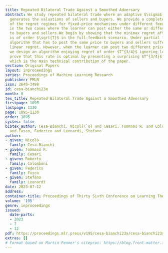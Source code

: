 ```yaml
---
title: Repeated Bilateral Trade Against a Smoothed Adversary
abstract: We study repeated bilateral trade where an adaptive $\sigma$-smooth adversary
  generates the valuations of sellers and buyers. We provide a complete characterization
  of the regret regimes for fixed-price mechanisms under different feedback models
  in the two cases where the learner can post either the same or different prices
  to buyers and sellers.We begin by showing that the minimax regret after $T$ rounds
  is of order $\sqrt{T}$ in the full-feedback scenario. Under partial feedback, any
  algorithm that has to post the same price to buyers and sellers suffers worst-case
  linear regret. However, when the learner can post two different prices at each round,
  we design an algorithm enjoying regret of order $T^{3/4}$ ignoring log factors.We
  prove that this rate is optimal by presenting a surprising $T^{3/4}$ lower bound,
  which is the main technical contribution of the paper.
section: Original Papers
layout: inproceedings
series: Proceedings of Machine Learning Research
publisher: PMLR
issn: 2640-3498
id: cesa-bianchi23a
month: 0
tex_title: Repeated Bilateral Trade Against a Smoothed Adversary
firstpage: 1095
lastpage: 1130
page: 1095-1130
order: 1095
cycles: false
bibtex_author: Cesa-Bianchi, Nicol{\`o} and Cesari, Tommaso R. and Colomboni, Roberto
  and Fusco, Federico and Leonardi, Stefano
author:
- given: Nicolò
  family: Cesa-Bianchi
- given: Tommaso R.
  family: Cesari
- given: Roberto
  family: Colomboni
- given: Federico
  family: Fusco
- given: Stefano
  family: Leonardi
date: 2023-07-12
address: 
container-title: Proceedings of Thirty Sixth Conference on Learning Theory
volume: '195'
genre: inproceedings
issued:
  date-parts:
  - 2023
  - 7
  - 12
pdf: https://proceedings.mlr.press/v195/cesa-bianchi23a/cesa-bianchi23a.pdf
extras: []
# Format based on Martin Fenner's citeproc: https://blog.front-matter.io/posts/citeproc-yaml-for-bibliographies/
---
```

